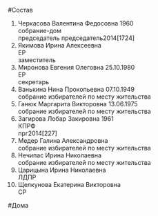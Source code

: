 #Состав  
1. Черкасова Валентина Федосовна 1960  
    собрание-дом  
    председатель председатель2014[1724]  
2. Якимова Ирина Алексеевна  
    ЕР  
    заместитель  
3. Миронова Евгения Олеговна 25.10.1980  
    ЕР  
    секретарь  
4. Ванькина Нина Прокопьевна 07.10.1949  
    собрание избирателей по месту жительства  
5. Ганюк Маргарита Викторовна 13.06.1975  
    собрание избирателей по месту жительства  
6. Загирова Лобар Закировна 1961  
    КПРФ  
    прг2014[227]  
7. Медер Галина Александровна  
    собрание избирателей по месту жительства  
8. Нечипас Ирина Николаевна  
    собрание избирателей по месту жительства  
9. Царицына Ирина Николаевна  
    ЛДПР  
10. Щелкунова Екатерина Викторовна  
    СР  
  
#Дома  
